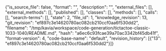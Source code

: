 {"is_source_file": false, "format": "", "description": "", "external_files": [], "external_methods": [], "published": [], "classes": [], "methods": [], "calls": [], "search-terms": [], "state": 2, "file_id": 1, "knowledge_revision": 13, "git_revision": "ef897c3e14620780ac082cb210ccf0aa6f530dd2", "filename": "/tmp/kavia/workspace/code-generation/tictactoe-classic-1033-1040/README.md", "hash": "a6ec6c93fcae39a70ac3342bf45db41f", "format-version": 4, "code-base-name": "default", "revision_history": [{"13": "ef897c3e14620780ac082cb210ccf0aa6f530dd2"}]}